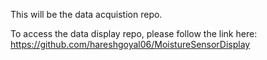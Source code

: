 This will be the data acquistion repo. 

To access the data display repo, please follow the link here: 
https://github.com/hareshgoyal06/MoistureSensorDisplay 

